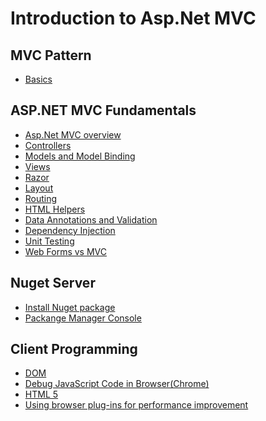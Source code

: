 
# Introduction to Asp.Net MVC

## MVC Pattern

* [Basics](https://msdn.microsoft.com/en-us/library/ff649643.aspx)

## ASP.NET MVC Fundamentals
* [Asp.Net MVC overview](https://msdn.microsoft.com/en-us/library/dd381412(v=vs.108).aspx)
* [Controllers](http://www.asp.net/mvc/overview/older-versions-1/controllers-and-routing/aspnet-mvc-controllers-overview-cs)
* [Models and Model Binding](https://msdn.microsoft.com/en-us/library/dd410405(v=vs.100).aspx)
* [Views](http://www.asp.net/mvc/overview/older-versions-1/views/asp-net-mvc-views-overview-cs)
* [Razor](http://www.asp.net/web-pages/overview/getting-started/introducing-razor-syntax-c)
* [Layout](http://www.w3schools.com/aspnet/mvc_layout.asp)
* [Routing](http://www.asp.net/mvc/overview/older-versions-1/controllers-and-routing/asp-net-mvc-routing-overview-cs)
* [HTML Helpers](http://www.w3schools.com/aspnet/mvc_htmlhelpers.asp)
* [Data Annotations and Validation](http://www.asp.net/mvc/overview/older-versions-1/models-data/validation-with-the-data-annotation-validators-cs)
* [Dependency Injection](http://www.asp.net/mvc/overview/older-versions/hands-on-labs/aspnet-mvc-4-dependency-injection)
* [Unit Testing](http://www.asp.net/mvc/overview/older-versions-1/unit-testing/creating-unit-tests-for-asp-net-mvc-applications-cs)
* [Web Forms vs MVC](http://www.codeproject.com/Articles/528117/WebForms-vs-MVC)

## Nuget Server

* [Install Nuget package](https://docs.nuget.org/consume/installing-nuget)
* [Packange Manager Console](https://docs.nuget.org/consume/package-manager-console)

## Client Programming

* [DOM](http://www.w3schools.com/js/js_htmldom.asp)
* [Debug JavaScript Code in Browser(Chrome)](https://developer.chrome.com/devtools/docs/javascript-debugging)
* [HTML 5](https://en.wikipedia.org/wiki/HTML5)
* [Using browser plug-ins for performance improvement](http://yslow.org/)
